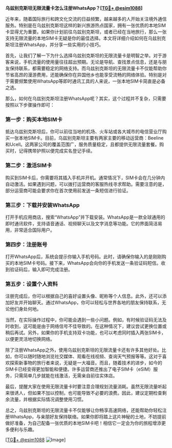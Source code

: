 **乌兹别克斯坦无限流量卡怎么注册WhatsApp？[[TG💪+ @esim1088](https://t.me/s/esim1088)]**

近年来，随着国际旅行和跨文化交流的日益频繁，越来越多的人开始关注境外通信服务。特别是在乌兹别克斯坦这样的新兴旅游热点国家，拥有一张优质的本地SIM卡显得尤为重要。如果你计划前往乌兹别克斯坦，或者已经在当地旅行，那么一张支持无限流量的本地SIM卡无疑是你的最佳选择。本文将详细介绍如何在乌兹别克斯坦注册WhatsApp，并分享一些实用的小技巧。

首先，让我们了解一下为什么选择乌兹别克斯坦的无限流量卡是明智之举。对于游客来说，手机流量的使用量往往超出预期。无论是导航、查找景点信息，还是与朋友保持联系，都需要稳定的网络支持。而乌兹别克斯坦的无限流量卡不仅能帮助你节省高昂的漫游费用，还能确保你在异国他乡也能享受流畅的网络体验。特别是对于需要频繁使用WhatsApp等即时通讯工具的人来说，一张本地SIM卡简直是必备之选。

那么，如何在乌兹别克斯坦注册WhatsApp呢？其实，这个过程并不复杂，只需要按照以下步骤操作即可：

### 第一步：购买本地SIM卡

抵达乌兹别克斯坦后，你可以前往当地的机场、火车站或各大城市的电信营业厅购买一张本地SIM卡。目前，乌兹别克斯坦主要有两家主要的移动运营商：Beeline和Ucell。这两家公司的覆盖范围广，服务质量稳定，且都提供无限流量套餐。购买时，记得携带护照以便完成实名登记手续。

### 第二步：激活SIM卡

购买到SIM卡后，你需要将其插入手机并开机。通常情况下，SIM卡会在几分钟内自动激活。如果遇到问题，可以拨打运营商的客服热线寻求帮助。需要注意的是，部分运营商可能会要求你在首次使用前发送一条短信进行验证。

### 第三步：下载并安装WhatsApp

打开手机应用商店，搜索“WhatsApp”并下载安装。WhatsApp是一款全球通用的即时通讯软件，支持语音通话、视频聊天以及文字消息等功能。它的界面简洁易用，非常适合国际用户。

### 第四步：注册账号

打开WhatsApp后，系统会提示你输入手机号码。此时，请确保你输入的是刚刚购买的本地SIM卡号码。接下来，WhatsApp会向你的手机发送一条验证码短信。收到验证码后，输入即可完成注册。

### 第五步：设置个人资料

注册完成后，你可以根据自己的喜好设置头像、昵称等个人信息。此外，还可以添加好友并开始聊天。通过WhatsApp，你可以轻松与世界各地的朋友保持联系，无论他们身处何地。

当然，在实际操作过程中，你可能会遇到一些小问题。例如，有时候验证码无法及时收到，这可能是由于网络信号不佳导致的。在这种情况下，建议尝试更换位置或稍后再试。另外，如果你的手机支持双卡功能，也可以考虑同时插入两张SIM卡，以便更灵活地切换网络。

除了注册WhatsApp之外，使用乌兹别克斯坦的无限流量卡还有许多其他好处。比如，你可以随时随地浏览社交媒体、观看在线视频、查询天气预报等等。这对于喜欢探索新事物的旅行者来说，无疑是一大福音。而且，随着技术的进步，如今的SIM卡已经变得更加智能和便捷。许多运营商还推出了电子SIM卡（eSIM）服务，只需简单几步就能在线激活，无需亲自前往实体店。

最后，提醒大家在使用无限流量卡时要注意合理规划流量消耗。虽然无限流量听起来很诱人，但如果不加以控制，也可能导致不必要的浪费。因此，建议定期检查剩余流量，并根据实际情况调整使用习惯。

总之，乌兹别克斯坦的无限流量卡不仅能够让你畅享高速网络，还能帮助你轻松注册WhatsApp，与亲朋好友保持联络。如果你即将踏上这片神秘的土地，不妨提前做好准备，为自己配备一张优质的本地SIM卡吧！相信它一定会为你的旅程增添更多便利与乐趣。

[[TG💪+ @esim1088](https://t.me/s/esim1088) ![Image](https://i.postimg.cc/4NQfJmqS/Snipaste-2025-05-13-00-14-12.png)]